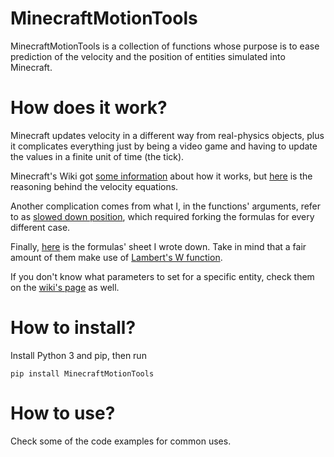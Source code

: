 # MinecraftMotionTools
MinecraftMotionTools is a collection of functions whose purpose is to ease prediction of the velocity and the position of entities simulated into Minecraft.
# How does it work?
Minecraft updates velocity in a different way from real-physics objects, plus it complicates everything just by being a video game and having to update the values in a finite unit of time (the tick).

Minecraft's Wiki got [some information](https://minecraft.wiki/w/Entity#Motion_of_entities) about how it works, but [here](https://hackmd.io/ySiQhr_SSUatNc6qAkbFcw) is the reasoning behind the velocity equations.

Another complication comes from what I, in the functions' arguments, refer to as [slowed down position](https://minecraft.wiki/w/Entity#cite_note-gravityBefore-4), which required forking the formulas for every different case.

Finally, [here](https://hackmd.io/V9oMODQbT5mBA-o4OM76pA) is the formulas' sheet I wrote down. Take in mind that a fair amount of them make use of [Lambert's W function](https://en.wikipedia.org/wiki/Lambert_W_function).

If you don't know what parameters to set for a specific entity, check them on the [wiki's page](https://minecraft.wiki/w/Entity#Motion_of_entities) as well.
# How to install?
Install Python 3 and pip, then run
```
pip install MinecraftMotionTools
```
# How to use?
Check some of the code examples for common uses.